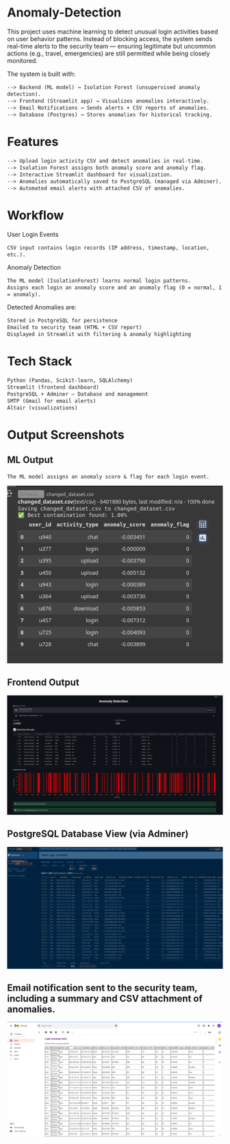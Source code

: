 # Anomaly-Detection
This project uses machine learning to detect unusual login activities based on user behavior patterns. Instead of blocking access, the system sends real-time alerts to the security team — ensuring legitimate but uncommon actions (e.g., travel, emergencies) are still permitted while being closely monitored.

The system is built with:

    --> Backend (ML model) → Isolation Forest (unsupervised anomaly detection).
    --> Frontend (Streamlit app) → Visualizes anomalies interactively.
    --> Email Notifications → Sends alerts + CSV reports of anomalies.
    --> Database (Postgres) → Stores anomalies for historical tracking.

# Features 
    --> Upload login activity CSV and detect anomalies in real-time.
    --> Isolation Forest assigns both anomaly score and anomaly flag.
    --> Interactive Streamlit dashboard for visualization.
    --> Anomalies automatically saved to PostgreSQL (managed via Adminer).
    --> Automated email alerts with attached CSV of anomalies.

# Workflow

User Login Events
           
    CSV input contains login records (IP address, timestamp, location, etc.).

Anomaly Detection

    The ML model (IsolationForest) learns normal login patterns.
    Assigns each login an anomaly score and an anomaly flag (0 = normal, 1 = anomaly).

Detected Anomalies are:

    Stored in PostgreSQL for persistence
    Emailed to security team (HTML + CSV report)
    Displayed in Streamlit with filtering & anomaly highlighting

# Tech Stack

    Python (Pandas, Scikit-learn, SQLAlchemy)
    Streamlit (frontend dashboard)
    PostgreSQL + Adminer – Database and management
    SMTP (Gmail for email alerts)
    Altair (visualizations)

# Output Screenshots
## ML Output
     
    The ML model assigns an anomaly score & flag for each login event. 
![ML Output](https://github.com/LEO-FRANCIS-A/Anomaly-Detection/blob/main/Screenshots/anomaly_ml.png?raw=true)

## Frontend Output
![Frontend Output](https://github.com/LEO-FRANCIS-A/Anomaly-Detection/blob/main/Anomaly%20Frontend.png?raw=true)

## PostgreSQL Database View (via Adminer)
![Adminer Database View](https://github.com/LEO-FRANCIS-A/Anomaly-Detection/blob/main/Screenshots/Anomaly%20Adminer.png?raw=true)

## Email notification sent to the security team, including a summary and CSV attachment of anomalies.  
![Email Alert](https://github.com/LEO-FRANCIS-A/Anomaly-Detection/blob/main/email_alert.png?raw=true)


